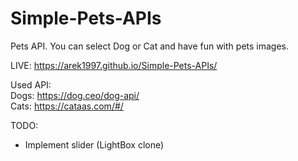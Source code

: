 # Simple-Pets-APIs
Pets API. You can select Dog or Cat and have fun with pets images.

LIVE: https://arek1997.github.io/Simple-Pets-APIs/

Used API: \
Dogs: https://dog.ceo/dog-api/ \
Cats: https://cataas.com/#/ 


TODO:

- Implement slider (LightBox clone)

